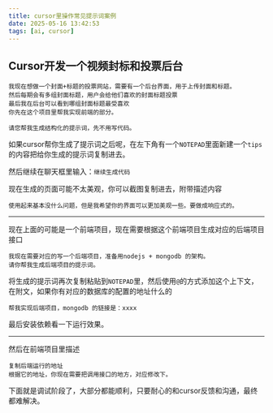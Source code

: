 ```yaml
---
title: cursor里操作常见提示词案例
date: 2025-05-16 13:42:53
tags: [ai, cursor]
---
```


## Cursor开发一个视频封标和投票后台

```
我现在想做一个封面+标题的投票网站，需要有一个后台界面，用于上传封面和标题。
然后每期会有多组封面标题，用户会给他们喜欢的封面标题投票
最后我在后台可以看到哪组封面标题最受喜欢
你先在这个项目里帮我实现前端的部分。

请您帮我生成结构化的提示词，先不用写代码。
```

如果cursor帮你生成了提示词之后呢，在左下角有一个`NOTEPAD`里面新建一个`tips`的内容把给你生成的提示词复制进去。

然后继续在聊天框里输入：`继续生成代码`

现在生成的页面可能不太美观，你可以截图复制进去，附带描述内容

```
使用起来基本没什么问题，但是我希望你的界面可以更加美观一些。要做成响应式的。
```

---

现在上面的可能是一个前端项目，现在需要根据这个前端项目生成对应的后端项目接口

```
我现在需要对应的写一个后端项目，准备用nodejs + mongodb 的架构。
请你帮我生成后端项目的提示词。
```

将生成的提示词再次复制粘贴到`NOTEPAD`里，然后使用`@`的方式添加这个上下文，在附文，如果你有对应的数据库的配置的地址什么的

```
帮我实现后端项目，mongodb 的链接是：xxxx
```

最后安装依赖看一下运行效果。

---

然后在前端项目里描述

```
复制后端运行的地址
根据它的地址，你现在需要把调用接口的地方，对应修改下。
```



下面就是调试阶段了，大部分都能顺利，只要耐心的和cursor反馈和沟通，最终都难解决。
